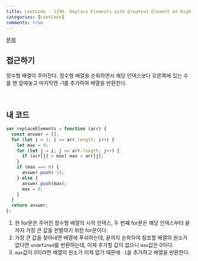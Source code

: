 ```yaml
---
title: LeetCode - 1299. Replace Elements with Greatest Element on Right Side
categories: [LeetCode]
comments: true
---
```


[문제](https://leetcode.com/problems/replace-elements-with-greatest-element-on-right-side/)

## 접근하기

정수형 배열이 주어진다. 정수형 배열을 순회하면서 해당 인덱스보다 오른쪽에 있는 수를 맨 앞에놓고 마지막엔 -1를 추가하여 배열을 반환한다.

<br>

## 내 코드

```js
var replaceElements = function (arr) {
  const answer = [];
  for (let i = 1; i <= arr.length; i++) {
    let max = 0;
    for (let j = i; j <= arr.length; j++) {
      if (arr[j] > max) max = arr[j];
    }
    if (max === 0) {
      answer.push(-1);
    } else {
      answer.push(max);
      max = 0;
    }
  }
  return answer;
};
```

1. 한 for문은 주어진 정수형 배열의 시작 인덱스, 두 번쨰 for문은 해당 인덱스부터 끝까지 가장 큰 값을 판별하기 위한 for문이다.
2. 가장 큰 값을 찾아내면 배열에 푸쉬하는데, 끝까지 순회하여 참조할 배열의 원소가 없다면 `undefined`를 반환하는데, 이제 추가할 값이 없으니 `max`값은 0이다.
3. `max`값이 0이라면 배열의 원소가 이제 없기 때문에 `-1`을 추가하고 배열을 반환한다.
